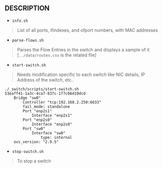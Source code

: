 ## DESCRIPTION

* `info.sh`

> List of all ports, ifindexes, and ofport numbers, with MAC addresses


* `parse-flows.sh`

> Parses the Flow Entries in the switch and displays a sample of it [`../data/routes.csv` is the related file]


* `start-switch.sh`

> Needs modification specific to each switch like NIC details, IP Address of the switch, etc..

```
./_switch/scripts/start-switch.sh
53eaff41-1a3c-4ca7-837c-1f7c66d19dcd
    Bridge "sw0"
        Controller "tcp:192.168.2.250:6633"
        fail_mode: standalone
        Port "enp2s1"
            Interface "enp2s1"
        Port "enp2s0"
            Interface "enp2s0"
        Port "sw0"
            Interface "sw0"
                type: internal
    ovs_version: "2.9.5"
```

* `stop-switch.sh`

> To stop a switch
